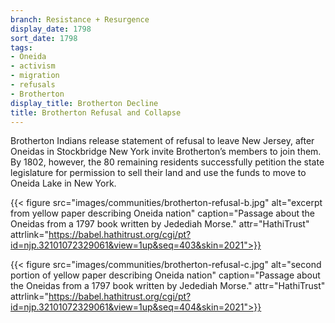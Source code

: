```yaml
---
branch: Resistance + Resurgence
display_date: 1798
sort_date: 1798
tags:
- Oneida
- activism
- migration
- refusals
- Brotherton
display_title: Brotherton Decline
title: Brotherton Refusal and Collapse
---
```


Brotherton Indians release statement of refusal to leave New Jersey, after Oneidas in Stockbridge New York invite Brotherton’s members to join them. By 1802, however, the 80 remaining residents successfully petition the state legislature for permission to sell their land and use the funds to move to Oneida Lake in New York. 

{{< figure src="images/communities/brotherton-refusal-b.jpg" alt="excerpt from yellow paper describing Oneida nation" caption="Passage about the Oneidas from a 1797 book written by Jedediah Morse." attr="HathiTrust" attrlink="https://babel.hathitrust.org/cgi/pt?id=njp.32101072329061&view=1up&seq=403&skin=2021">}}

{{< figure src="images/communities/brotherton-refusal-c.jpg" alt="second portion of yellow paper describing Oneida nation" caption="Passage about the Oneidas from a 1797 book written by Jedediah Morse." attr="HathiTrust" attrlink="https://babel.hathitrust.org/cgi/pt?id=njp.32101072329061&view=1up&seq=404&skin=2021">}}
